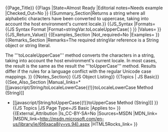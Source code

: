 {{Page_Title}}
{{Flags
|State=Almost Ready
|Editorial notes=Needs example
|Checked_Out=No
}}
{{Summary_Section|Returns a string where all alphabetic characters have been converted to uppercase, taking into account the host environment's current locale.}}
{{JS_Syntax
|Formats={{JS Syntax Format
|Format=stringVar.toLocaleUpperCase( )
}}
|Values=
}}
{{JS_Return_Value}}
{{Examples_Section
|Not_required=No
|Examples=
}}
{{Remarks_Section
|Remarks=The required stringVar reference is a String object or string literal.

The '''toLocaleUpperCase''' method converts the characters in a string, taking into account the host environment's current locale. In most cases, the result is the same as the result the '''toUpperCase''' method. Results differ if the rules for a language conflict with the regular Unicode case mappings.
}}
{{Notes_Section}}
{{JS Object Listing}}
{{Topics | JS Basic}}
{{See_Also_Section
|Manual_links=* [[javascript/String/toLocaleLowerCase{{!}}toLocaleLowerCase Method (String)]]
* [[javascript/String/toUpperCase{{!}}toUpperCase Method (String)]]
}}
{{JS Topics
|JS Page Type=JS Basic
|Applies to=
}}
{{External_Attribution
|Is_CC-BY-SA=No
|Sources=MSDN
|MDN_link=
|MSDN_link=http://msdn.microsoft.com/en-us/library/ie/6t6xaca8(v=vs.94).aspx
|HTML5Rocks_link=
}}